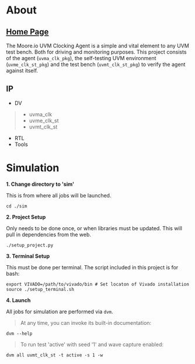 # About
## [Home Page](https://datum-technology-corporation.github.io/uvma_clk/)
The Moore.io UVM Clocking Agent is a simple and vital element to any UVM test bench.  Both for driving and monitoring purposes.  This project consists of the agent (`uvma_clk_pkg`), the self-testing UVM environment (`uvme_clk_st_pkg`) and the test bench (`uvmt_clk_st_pkg`) to verify the agent against itself.

## IP
* DV
> * uvma_clk
> * uvme_clk_st
> * uvmt_clk_st
* RTL
* Tools


# Simulation
**1. Change directory to 'sim'**

This is from where all jobs will be launched.
```
cd ./sim
```

**2. Project Setup**

Only needs to be done once, or when libraries must be updated. This will pull in dependencies from the web.
```
./setup_project.py
```

**3. Terminal Setup**

This must be done per terminal. The script included in this project is for bash:

```
export VIVADO=/path/to/vivado/bin # Set locaton of Vivado installation
source ./setup_terminal.sh
```

**4. Launch**

All jobs for simulation are performed via `dvm`.

> At any time, you can invoke its built-in documentation:

```
dvm --help
```

> To run test 'active' with seed '1' and wave capture enabled:


```
dvm all uvmt_clk_st -t active -s 1 -w
```
